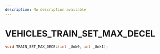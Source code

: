 ```yaml
---
description: No description available 
---
```


# VEHICLES\_TRAIN_SET_MAX_DECEL

```cpp
void TRAIN_SET_MAX_DECEL(int _Unk0, int _Unk1);
```